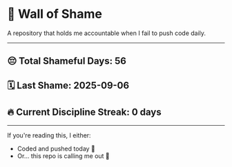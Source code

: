 # 🧱 Wall of Shame

A repository that holds me accountable when I fail to push code daily.

---

## 😔 Total Shameful Days: **56**
## 🗓️ Last Shame: **2025-09-06**
## 🔥 Current Discipline Streak: **0 days**

---

If you're reading this, I either:
- Coded and pushed today 💪
- Or... this repo is calling me out 😤
